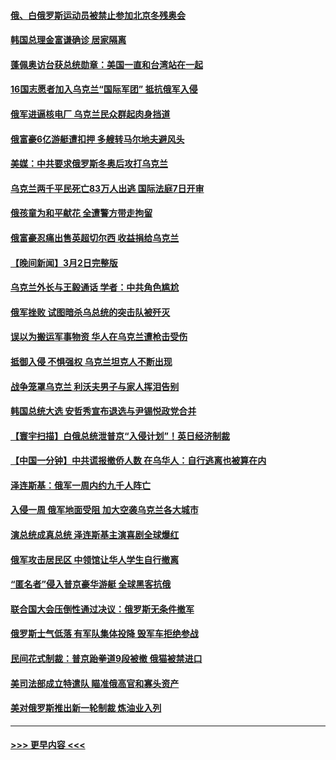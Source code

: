 #### [俄、白俄罗斯运动员被禁止参加北京冬残奥会](../pages/prog202/a103363147.md?t=03031901) 
#### [韩国总理金富谦确诊 居家隔离](../pages/prog202/a103363106.md?t=03031901) 
#### [蓬佩奥访台获总统勋章：美国一直和台湾站在一起](../pages/prog202/a103363046.md?t=03031901) 
#### [16国志愿者加入乌克兰“国际军团” 抵抗俄军入侵](../pages/prog202/a103363053.md?t=03031901) 
#### [俄军进逼核电厂 乌克兰民众群起肉身挡道](../pages/prog202/a103363037.md?t=03031901) 
#### [俄富豪6亿游艇遭扣押 多艘转马尔地夫避风头](../pages/prog202/a103362996.md?t=03031901) 
#### [美媒：中共要求俄罗斯冬奥后攻打乌克兰](../pages/prog202/a103363025.md?t=03031901) 
#### [乌克兰两千平民死亡83万人出逃 国际法庭7日开审](../pages/prog202/a103362963.md?t=03031901) 
#### [俄孩童为和平献花 全遭警方带走拘留](../pages/prog202/a103362991.md?t=03031901) 
#### [俄富豪忍痛出售英超切尔西 收益捐给乌克兰](../pages/prog202/a103362909.md?t=03031901) 
#### [【晚间新闻】3月2日完整版](../pages/prog202/a103362822.md?t=03031901) 
#### [乌克兰外长与王毅通话 学者：中共角色尴尬](../pages/prog202/a103362626.md?t=03031901) 
#### [俄军挫败 试图暗杀乌总统的突击队被歼灭](../pages/prog202/a103362602.md?t=03031901) 
#### [误以为搬运军事物资 华人在乌克兰遭枪击受伤](../pages/prog202/a103362605.md?t=03031901) 
#### [抵御入侵 不惧强权 乌克兰坦克人不断出现](../pages/prog202/a103362790.md?t=03031901) 
#### [战争笼罩乌克兰 利沃夫男子与家人挥泪告别](../pages/prog202/a103361684.md?t=03031901) 
#### [韩国总统大选 安哲秀宣布退选与尹锡悦政党合并](../pages/prog202/a103362876.md?t=03031901) 
#### [【寰宇扫描】白俄总统泄普京“入侵计划”！英日经济制裁](../pages/prog202/a103362610.md?t=03031901) 
#### [【中国一分钟】中共谎报撤侨人数 在乌华人：自行逃离也被算在内](../pages/prog202/a103362608.md?t=03031901) 
#### [泽连斯基：俄军一周内约九千人阵亡](../pages/prog202/a103362863.md?t=03031901) 
#### [入侵一周 俄军地面受阻 加大空袭乌克兰各大城市](../pages/prog202/a103362711.md?t=03031901) 
#### [演总统成真总统 泽连斯基主演喜剧全球爆红](../pages/prog202/a103362688.md?t=03031901) 
#### [俄军攻击居民区 中领馆让华人学生自行撤离](../pages/prog202/a103362709.md?t=03031901) 
#### [“匿名者”侵入普京豪华游艇 全球黑客抗俄](../pages/prog202/a103362643.md?t=03031901) 
#### [联合国大会压倒性通过决议：俄罗斯无条件撤军](../pages/prog202/a103362785.md?t=03031901) 
#### [俄罗斯士气低落 有军队集体投降 毁军车拒绝参战](../pages/prog202/a103362097.md?t=03031901) 
#### [民间花式制裁：普京跆拳道9段被撤 俄猫被禁进口](../pages/prog202/a103362673.md?t=03031901) 
#### [美司法部成立特遣队 瞄准俄高官和寡头资产](../pages/prog202/a103362639.md?t=03031901) 
#### [美对俄罗斯推出新一轮制裁 炼油业入列](../pages/prog202/a103362547.md?t=03031901) 

----
#### [ >>> 更早内容 <<< ](../indexes/prog202-earlier.md)

